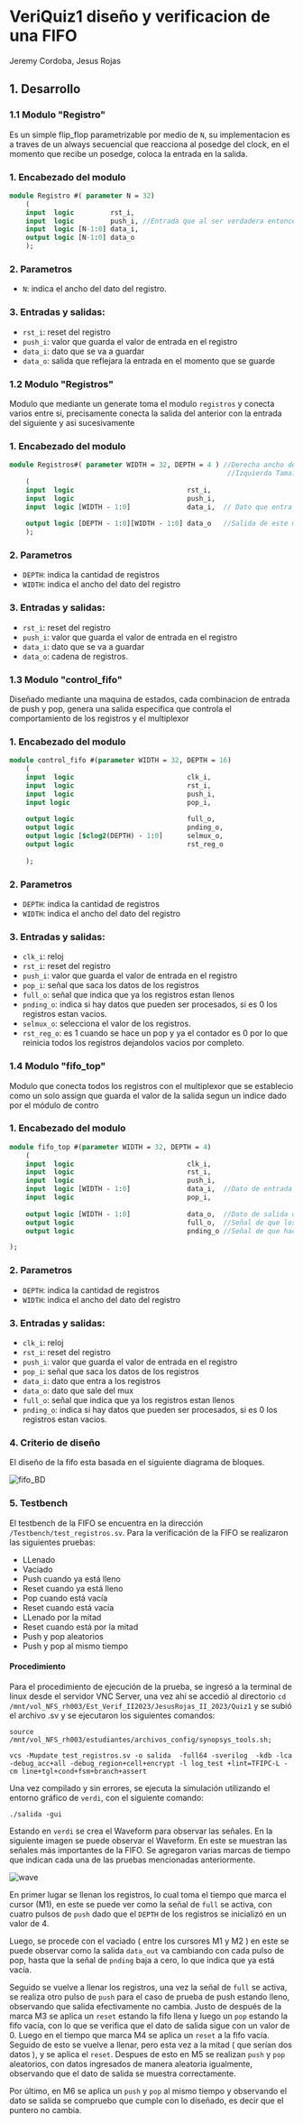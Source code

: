 # VeriQuiz1 diseño y verificacion de una FIFO

Jeremy Cordoba, Jesus Rojas
## 1. Desarrollo

### 1.1 Modulo "Registro"

Es un simple flip_flop parametrizable por medio de `N`, su implementacion es a traves de un always secuencial que reacciona al posedge del clock, en el momento que recibe un posedge, coloca la entrada en la salida.

### 1. Encabezado del modulo

```SystemVerilog
module Registro #( parameter N = 32)
    (
    input  logic         rst_i, 
    input  logic         push_i, //Entrada que al ser verdadera entoncer manda el valor a la salida
    input  logic [N-1:0] data_i,
    output logic [N-1:0] data_o
    );
```

### 2. Parametros
- `N`: indica el ancho del dato del registro.

### 3. Entradas y salidas:

- `rst_i`: reset del registro
- `push_i`: valor que guarda el valor de entrada en el registro
- `data_i`: dato que se va a guardar
- `data_o`: salida que reflejara la entrada en el momento que se guarde


### 1.2 Modulo "Registros"

Modulo que mediante un generate toma el modulo `registros` y conecta varios entre si, precisamente conecta la salida del anterior con la entrada del siguiente y asi sucesivamente

### 1. Encabezado del modulo

```SystemVerilog
module Registros#( parameter WIDTH = 32, DEPTH = 4 ) //Derecha ancho del vector
                                                      //Izquierda Tama?o de los registros 
    (
    input  logic                            rst_i,
    input  logic                            push_i,
    input  logic [WIDTH - 1:0]              data_i,  // Dato que entra al primer flip flop  
      
    output logic [DEPTH - 1:0][WIDTH - 1:0] data_o   //Salida de este modulo.
    );
```

### 2. Parametros
- `DEPTH`: indica la cantidad de registros
- `WIDTH`: indica el ancho del dato del registro

### 3. Entradas y salidas:

- `rst_i`: reset del registro
- `push_i`: valor que guarda el valor de entrada en el registro
- `data_i`: dato que se va a guardar
- `data_o`: cadena de registros.

### 1.3 Modulo "control_fifo"

Diseñado mediante una maquina de estados, cada combinacion de entrada de push y pop, genera una salida especifica que controla el comportamiento de los registros y el multiplexor

### 1. Encabezado del modulo

```SystemVerilog
module control_fifo #(parameter WIDTH = 32, DEPTH = 16)
    (
    input  logic                            clk_i,
    input  logic                            rst_i,
    input  logic                            push_i,
    input logic                             pop_i,
    
    output logic                            full_o,
    output logic                            pnding_o,
    output logic [$clog2(DEPTH) - 1:0]      selmux_o,
    output logic                            rst_reg_o
    
    );
```

### 2. Parametros
- `DEPTH`: indica la cantidad de registros
- `WIDTH`: indica el ancho del dato del registro

### 3. Entradas y salidas:

- `clk_i`: reloj
- `rst_i`: reset del registro
- `push_i`: valor que guarda el valor de entrada en el registro
- `pop_i`: señal que saca los datos de los registros
- `full_o`: señal que indica que ya los registros estan llenos
- `pnding_o`: indica si hay datos que pueden ser procesados, si es 0 los registros estan vacios.
- `selmux_o`: selecciona el valor de los registros.
- `rst_reg_o`: es 1 cuando se hace un pop y ya el contador es 0 por lo que reinicia todos los registros dejandolos vacios por completo.


### 1.4 Modulo "fifo_top"

Modulo que conecta todos los registros con el multiplexor que se establecio como un solo assign que guarda el valor de la salida segun un indice dado por el módulo de contro

### 1. Encabezado del modulo

```SystemVerilog
module fifo_top #(parameter WIDTH = 32, DEPTH = 4)
    (
    input  logic                            clk_i,  
    input  logic                            rst_i,  
    input  logic                            push_i, 
    input  logic [WIDTH - 1:0]              data_i,  //Dato de entrada que se le hara push
    input  logic                            pop_i,
    
    output logic [WIDTH - 1:0]              data_o,  //Dato de salida despues de hacer pop
    output logic                            full_o,  //Señal de que los registros ya estan llenos 
    output logic                            pnding_o //Señal de que hace falta agregar datos

);
```

### 2. Parametros
- `DEPTH`: indica la cantidad de registros
- `WIDTH`: indica el ancho del dato del registro

### 3. Entradas y salidas:

- `clk_i`: reloj
- `rst_i`: reset del registro
- `push_i`: valor que guarda el valor de entrada en el registro
- `pop_i`: señal que saca los datos de los registros
- `data_i`: dato que entra a los registros
- `data_o`: dato que sale del mux
- `full_o`: señal que indica que ya los registros estan llenos
- `pnding_o`: indica si hay datos que pueden ser procesados, si es 0 los registros estan vacios.

### 4. Criterio de diseño
El diseño de la fifo esta basada en el siguiente diagrama de bloques.

![fifo_BD](Imagenes/block_diagram.png)

### 5. Testbench

El testbench de la FIFO se encuentra en la dirección `/Testbench/test_registros.sv`. Para la verificación de la FIFO se realizaron las siguientes pruebas:

- LLenado
- Vaciado
- Push cuando ya está lleno
- Reset cuando ya está lleno
- Pop cuando está vacía
- Reset cuando está vacía
- LLenado por la mitad
- Reset cuando está por la mitad
- Push y pop aleatorios
- Push y pop al mismo tiempo

#### Procedimiento

  Para el procedimiento de ejecución de la prueba, se ingresó a la terminal de linux desde el servidor VNC Server, una vez ahí se accedió al directorio `cd /mnt/vol_NFS_rh003/Est_Verif_II2023/JesusRojas_II_2023/Quiz1` y se subió el archivo .sv y se ejecutaron los siguientes comandos:
  ```Terminal
source /mnt/vol_NFS_rh003/estudiantes/archivos_config/synopsys_tools.sh;

vcs -Mupdate test_registros.sv -o salida  -full64 -sverilog  -kdb -lca -debug_acc+all -debug_region+cell+encrypt -l log_test +lint=TFIPC-L -cm line+tgl+cond+fsm+branch+assert
  ```
Una vez compilado y sin errores, se ejecuta la simulación utilizando el entorno gráfico de `verdi`, con el siguiente comando:
```
./salida -gui

```
  Estando en `verdi` se crea el Waveform para observar las señales. En la siguiente imagen se puede observar el Waveform. En este se muestran las señales más importantes de la FIFO. Se agregaron varias marcas de tiempo que indican cada una de las pruebas mencionadas anteriormente.

![wave](Imagenes/waveform.png)

  En primer lugar se llenan los registros, lo cual toma el tiempo que marca el cursor (M1), en este se puede ver como la señal de `full` se activa, con cuatro pulsos de `push` dado que el `DEPTH` de los registros se inicializó en un valor de 4.

  Luego, se procede con el vaciado ( entre los cursores M1 y M2 ) en este se puede observar como la salida `data_out` va cambiando con cada pulso de pop, hasta que la señal de `pnding` baja a cero, lo que indica que ya está vacía.

  Seguido se vuelve a llenar los registros, una vez la señal de `full` se activa, se realiza otro pulso de `push` para el caso de prueba de push estando lleno, observando que salida efectivamente no cambia. Justo de después de la marca M3 se aplica un `reset` estando la fifo llena y luego un `pop` estando la fifo vacía, con lo que se verifica que el dato de salida sigue con un valor de 0. Luego en el tiempo que marca M4 se aplica un `reset` a la fifo vacía. Seguido de esto se vuelve a llenar, pero esta vez a la mitad ( que serían dos datos ), y se aplica el `reset`. Despues de esto en M5 se realizan `push` y `pop` aleatorios, con datos ingresados de manera aleatoria igualmente, observando que el dato de salida se muestra correctamente.

  Por último, en M6 se aplica un `push` y `pop` al mismo tiempo y observando el dato se salida se compruebo que cumple con lo diseñado, es decir que el puntero no cambia.

  

  
  






